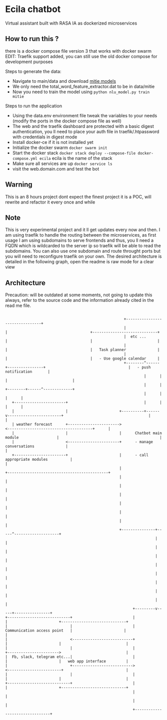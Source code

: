 # Ecila chatbot
Virtual assistant built with RASA IA as dockerized microservices

## How to run this ?
there is a docker compose file version 3 that works with docker swarm
EDIT: Traefik support added, you can still use the old docker compose for development purposes

Steps to generate the data:
- Navigate to main/data and download [mitie models](https://github.com/mit-nlp/MITIE/releases/download/v0.4/MITIE-models-v0.2.tar.bz2)
- We only need the total_word_feature_extractor.dat to be in data/mitie
- Now you need to train the model using `python nlu_model.py train mitie`

Steps to run the application
- Using the data.env environment file tweak the variables to your needs (modify the ports in the docker compose file as well)
- The web and the traefik dashboard are protected with a basic digest authentication, you ll need to place your auth file in traefik/.htpassword with credentials in digest mode
- Install docker-ce if it is not installed yet
- Initialize the docker swarm `docker swarm init`
- Start the docker stack `docker stack deploy --compose-file docker-compose.yml ecila` ecila is the name of the stack
- Make sure all services are up `docker service ls`
- visit the web.domain.com and test the bot
## Warning
This is an 8 hours project dont expect the finest project it is a POC, will rewrite and refactor it every once and while
## Note
This is very experimental project and it ll get updates every now and then.
I am using traefik to handle the routing between the microservices, as first usage I am using subdomains to serve frontends and thus, you ll need a FQDN which is wildcarded to the server ip so traefik will be able to read the subdomains. You can also use one subdomain and route throught ports but you will need to reconfigure traefik on your own.
The desired architecture is detailed in the following graph, open the readme is raw mode for a clear view

## Architecture
Precaution: will be outdated at some moments, not going to update this always, refer to the source code and the information already cited in the read me file.
```

                                                     +--------------------------------+
                                                     |                                |                                     +-----------------------------+
                                                     |  etc ...                       |                                     |                             |
                                                     |                                |                                     |   Task planner              |
                                                     |                                |                                     |   - Use google calendar     |
                                                     +--------^------+----------------+                                     |   - push notification       |
                                                              |      |                                                      |                             |
                                                              |      |                                                      +--------+------^-------------+
                                                              |      |                                                               |      |
   +-----------------------+                                  |      |                                                               |      |
   |                       |                       +----------+------v------------------------+                                      |      |
   | weather forecast      +----------------------->                                          <--------------------------------------+      |
   |                       |                       |      Chatbot main module                 |                                             |
   |                       <-----------------------+      - manage conversations              |                                             |
   +-----------------------+                       |      - call appropriate modules          |                                             |
                                                   |                                          +---------------------------------------------+
                                                   |                                          |
                                                   |                                          |
                                                   |                                          |
                                                   |                                          |
                                                   |                                          |
                                                   |                                          |
                                                   +---------------+-----^--------------------+
                                                                   |     |
                                                                   |     |
                                                                   |     |
                                                                   |     |
                                                                   |     |
                                                                   |     |
                                                                   |     |
                                                                   |     |
                                                         +---------v-----+----------------+
+----------------------------+                           |                                |                       +-----------------------------+
|                            |                           |   Communication access point   |                       |                             |
|                            <---------------------------+                                |                       |                             |
|                            |                           |                                +----------------------->                             |
|  Fb, slack, telegram etc...|                           |                                |                       |   web app interface         |
|                            +--------------------------->                                <------------------------+                            |
|                            |                           |                                |                       |                             |
+----------------------------+                           |                                |                       +-----------------------------+
                                                         |                                |
                                                         |                                |
                                                         +--------------------------------+
```
